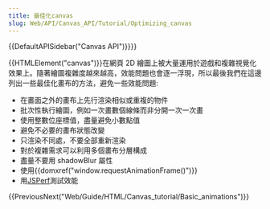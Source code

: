 ```yaml
---
title: 最佳化canvas
slug: Web/API/Canvas_API/Tutorial/Optimizing_canvas
---
```


{{DefaultAPISidebar("Canvas API")}}}}

{{HTMLElement("canvas")}}在網頁 2D 繪圖上被大量運用於遊戲和複雜視覺化效果上。隨著繪圖複雜度越來越高，效能問題也會逐一浮現，所以最後我們在這邊列出一些最佳化畫布的方法，避免一些效能問題:

- 在畫面之外的畫布上先行渲染相似或重複的物件
- 批次性執行繪圖，例如一次畫數個線條而非分開一次一次畫
- 使用整數位座標值，盡量避免小數點值
- 避免不必要的畫布狀態改變
- 只渲染不同處，不要全部重新渲染
- 對於複雜需求可以利用多個畫布分層構成
- 盡量不要用 shadowBlur 屬性
- 使用{{domxref("window.requestAnimationFrame()")}}
- 用[JSPerf](http://jsperf.com)測試效能

{{PreviousNext("Web/Guide/HTML/Canvas_tutorial/Basic_animations")}}
